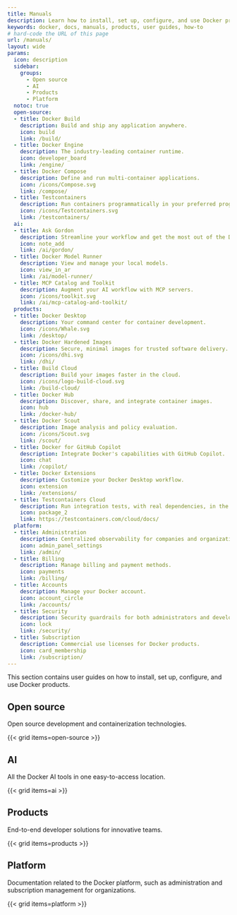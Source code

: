 ```yaml
---
title: Manuals
description: Learn how to install, set up, configure, and use Docker products with this collection of user guides
keywords: docker, docs, manuals, products, user guides, how-to
# hard-code the URL of this page
url: /manuals/
layout: wide
params:
  icon: description
  sidebar:
    groups:
      - Open source
      - AI
      - Products
      - Platform
  notoc: true
  open-source:
  - title: Docker Build
    description: Build and ship any application anywhere.
    icon: build
    link: /build/
  - title: Docker Engine
    description: The industry-leading container runtime.
    icon: developer_board
    link: /engine/
  - title: Docker Compose
    description: Define and run multi-container applications.
    icon: /icons/Compose.svg
    link: /compose/
  - title: Testcontainers
    description: Run containers programmatically in your preferred programming language.
    icon: /icons/Testcontainers.svg
    link: /testcontainers/
  ai:
  - title: Ask Gordon
    description: Streamline your workflow and get the most out of the Docker ecosystem with your personal AI assistant.
    icon: note_add
    link: /ai/gordon/
  - title: Docker Model Runner
    description: View and manage your local models.
    icon: view_in_ar
    link: /ai/model-runner/
  - title: MCP Catalog and Toolkit
    description: Augment your AI workflow with MCP servers.
    icon: /icons/toolkit.svg
    link: /ai/mcp-catalog-and-toolkit/
  products:
  - title: Docker Desktop
    description: Your command center for container development.
    icon: /icons/Whale.svg
    link: /desktop/
  - title: Docker Hardened Images
    description: Secure, minimal images for trusted software delivery.
    icon: /icons/dhi.svg
    link: /dhi/
  - title: Build Cloud
    description: Build your images faster in the cloud.
    icon: /icons/logo-build-cloud.svg
    link: /build-cloud/
  - title: Docker Hub
    description: Discover, share, and integrate container images.
    icon: hub
    link: /docker-hub/
  - title: Docker Scout
    description: Image analysis and policy evaluation.
    icon: /icons/Scout.svg
    link: /scout/
  - title: Docker for GitHub Copilot
    description: Integrate Docker's capabilities with GitHub Copilot.
    icon: chat
    link: /copilot/
  - title: Docker Extensions
    description: Customize your Docker Desktop workflow.
    icon: extension
    link: /extensions/
  - title: Testcontainers Cloud
    description: Run integration tests, with real dependencies, in the cloud.
    icon: package_2
    link: https://testcontainers.com/cloud/docs/
  platform:
  - title: Administration
    description: Centralized observability for companies and organizations.
    icon: admin_panel_settings
    link: /admin/
  - title: Billing
    description: Manage billing and payment methods.
    icon: payments
    link: /billing/
  - title: Accounts
    description: Manage your Docker account.
    icon: account_circle
    link: /accounts/
  - title: Security
    description: Security guardrails for both administrators and developers.
    icon: lock
    link: /security/
  - title: Subscription
    description: Commercial use licenses for Docker products.
    icon: card_membership
    link: /subscription/
---
```


This section contains user guides on how to install, set up, configure, and use
Docker products.

## Open source

Open source development and containerization technologies.

{{< grid items=open-source >}}

## AI

All the Docker AI tools in one easy-to-access location. 

{{< grid items=ai >}}

## Products

End-to-end developer solutions for innovative teams.

{{< grid items=products >}}

## Platform

Documentation related to the Docker platform, such as administration and
subscription management for organizations.

{{< grid items=platform >}}
